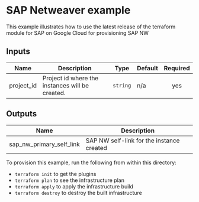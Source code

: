 # SAP Netweaver example

This example illustrates how to use the latest release of the terraform module for SAP on Google Cloud for provisioning SAP NW

<!-- BEGINNING OF PRE-COMMIT-TERRAFORM DOCS HOOK -->
## Inputs

| Name | Description | Type | Default | Required |
|------|-------------|------|---------|:--------:|
| project\_id | Project id where the instances will be created. | `string` | n/a | yes |

## Outputs

| Name | Description |
|------|-------------|
| sap\_nw\_primary\_self\_link | SAP NW self-link for the instance created |

<!-- END OF PRE-COMMIT-TERRAFORM DOCS HOOK -->

To provision this example, run the following from within this directory:
- `terraform init` to get the plugins
- `terraform plan` to see the infrastructure plan
- `terraform apply` to apply the infrastructure build
- `terraform destroy` to destroy the built infrastructure
